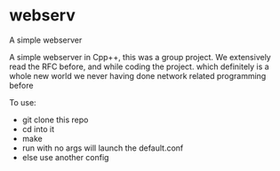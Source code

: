 # webserv
A simple webserver

A simple webserver in Cpp++, this was a group project.
We extensively read the RFC before, and while coding the project. which definitely is a whole new world we never having done network related programming before

To use: 
- git clone this repo
- cd into it
- make
- run with no args will launch the default.conf
- else use another config
